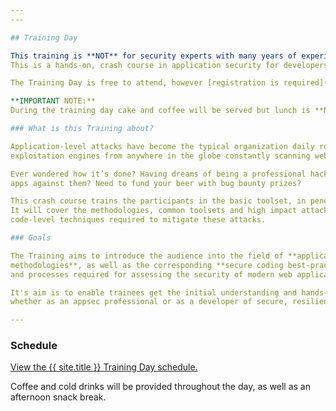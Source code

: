 ```yaml
---
---

## Training Day

This training is **NOT** for security experts with many years of experience, but for the rest of us:   
This is a hands-on, crash course in application security for developers, QA engineers, and anyone new to the AppSec field! 

The Training Day is free to attend, however [registration is required](Register). 

**IMPORTANT NOTE:**
During the training day cake and coffee will be served but lunch is **NOT** supplied. Therefore, it is recommended to bring something yourself or prepare to purchase something form the stores in the area.

### What is this Training about? 

Application-level attacks have become the typical organization daily routine, with numerous automated attack &   
exploitation engines from anywhere in the globe constantly scanning web sites, web services and external interfaces.  

Ever wondered how it’s done? Having dreams of being a professional hacker? or of being able to fortify your   
apps against them? Need to fund your beer with bug bounty prizes?

This crash course trains the participants in the basic toolset, in penetration testing skills and in secure development practices.   
It will cover the methodologies, common toolsets and high impact attack vectors, as well as the   
code-level techniques required to mitigate these attacks.

### Goals   

The Training aims to introduce the audience into the field of **application-level attacks** and **white-hat hacking   
methodologies**, as well as the corresponding **secure coding best-practices**, and provide the basic tools, understanding   
and processes required for assessing the security of modern web applications.   

It's aim is to enable trainees get the initial understanding and hands-on skills required to find their path in the appsec field,   
whether as an appsec professional or as a developer of secure, resilient, and robust code. 

---
```


### Schedule   

<a id="sched-embed" href="https://{{ site.sched }}/list/descriptions/type/Training" data-sched-bg="dark">View the {{ site.title }} Training Day schedule.</a><script type="text/javascript" src="https://{{ site.sched }}/js/embed.js"></script>


Coffee and cold drinks will be provided throughout the day, as well as an afternoon snack break.   
